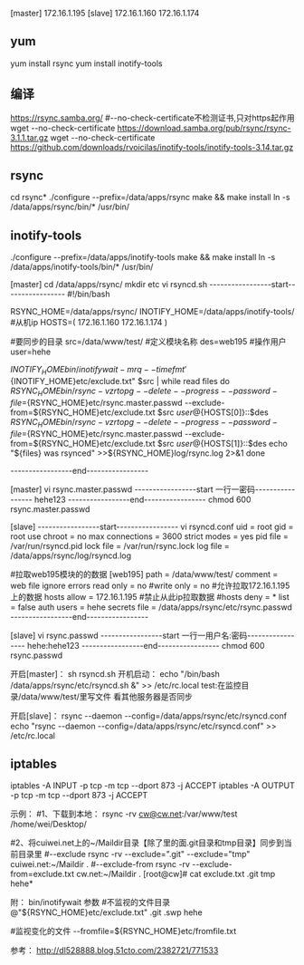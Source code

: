 [master]
172.16.1.195
[slave]
172.16.1.160
172.16.1.174

yum
---
yum install rsync
yum install inotify-tools

编译
---
https://rsync.samba.org/
#--no-check-certificate不检测证书,只对https起作用
wget --no-check-certificate https://download.samba.org/pub/rsync/rsync-3.1.1.tar.gz
wget --no-check-certificate https://github.com/downloads/rvoicilas/inotify-tools/inotify-tools-3.14.tar.gz

rsync
---

cd rsync*
./configure --prefix=/data/apps/rsync
make && make install
ln -s /data/apps/rsync/bin/* /usr/bin/

inotify-tools
---

./configure --prefix=/data/apps/inotify-tools
make && make install
ln -s /data/apps/inotify-tools/bin/* /usr/bin/


[master] 
cd /data/apps/rsync/
mkdir etc
vi rsyncd.sh
-----------------start-----------------
#!/bin/bash

RSYNC_HOME=/data/apps/rsync/
INOTIFY_HOME=/data/apps/inotify-tools/
#从机ip
HOSTS=(
172.16.1.160
172.16.1.174
)

#要同步的目录
src=/data/www/test/
#定义模块名称
des=web195
#操作用户
user=hehe

${INOTIFY_HOME}bin/inotifywait -mrq --timefmt '%d/%m/%y %H:%M' --format '%T %w%f%e' -e modify,delete,create,attrib @"${INOTIFY_HOME}etc/exclude.txt" $src | while read files
do
${RSYNC_HOME}bin/rsync -vzrtopg --delete --progress --password-file=${RSYNC_HOME}etc/rsync.master.passwd --exclude-from=${RSYNC_HOME}etc/exclude.txt $src $user@${HOSTS[0]}::$des
${RSYNC_HOME}bin/rsync -vzrtopg --delete --progress --password-file=${RSYNC_HOME}etc/rsync.master.passwd --exclude-from=${RSYNC_HOME}etc/exclude.txt $src $user@${HOSTS[1]}::$des
echo "${files} was rsynced" >>${RSYNC_HOME}log/rsync.log 2>&1
done

-----------------end-----------------

[master] 
vi rsync.master.passwd
-----------------start 一行一密码-----------------
hehe123
-----------------end-----------------
chmod 600 rsync.master.passwd

[slave]
-----------------start-----------------
vi rsyncd.conf
uid = root
gid = root
use chroot = no
max connections = 3600
strict modes = yes
pid file = /var/run/rsyncd.pid
lock file = /var/run/rsync.lock
log file = /data/apps/rsync/log/rsyncd.log

#拉取web195模块的的数据
[web195]
path = /data/www/test/
comment = web file
ignore errors
read only = no
#write only = no
#允许拉取172.16.1.195上的数据
hosts allow = 172.16.1.195
#禁止从此ip拉取数据
#hosts deny = *
list = false
auth users = hehe
secrets file = /data/apps/rsync/etc/rsync.passwd
-----------------end-----------------

[slave] vi rsync.passwd
-----------------start 一行一用户名:密码-----------------
hehe:hehe123
-----------------end-----------------
chmod 600 rsync.passwd

开启[master]：
sh rsyncd.sh
开机启动：
echo "/bin/bash /data/apps/rsync/etc/rsyncd.sh &" >> /etc/rc.local
test:在监控目录/data/www/test/里写文件 看其他服务器是否同步

开启[slave]： 
rsync --daemon --config=/data/apps/rsync/etc/rsyncd.conf
echo "rsync --daemon --config=/data/apps/rsync/etc/rsyncd.conf" >> /etc/rc.local

iptables
---

iptables -A INPUT -p tcp -m tcp --dport 873 -j ACCEPT
iptables -A OUTPUT -p tcp -m tcp --dport 873 -j ACCEPT

示例：
#1、下载到本地：
rsync -rv cw@cw.net:/var/www/test /home/wei/Desktop/

#2、将cuiwei.net上的~/Maildir目录【除了里的面.git目录和tmp目录】同步到当前目录里
#--exclude 
rsync -rv --exclude=".git"  --exclude="tmp" cuiwei.net:~/Maildir .
#--exclude-from
rsync -rv --exclude-from=exclude.txt cw.net:~/Maildir .
[root@cw]# cat exclude.txt 
.git 
tmp 
hehe* 

附：
bin/inotifywait 参数
#不监视的文件目录
@"${RSYNC_HOME}etc/exclude.txt"
.git
.swp
hehe

#监视变化的文件
--fromfile=${RSYNC_HOME}etc/fromfile.txt

参考：
http://dl528888.blog.51cto.com/2382721/771533

